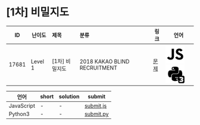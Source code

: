 # [1차] 비밀지도

| ID | 난이도 | 제목 | 분류 | 링크 | 언어 |
| -- | ---- | :-- | :-- | --- | --- |
| 17681 | Level 1 | [1차] 비밀지도 | 2018 KAKAO BLIND RECRUITMENT | [문제](https://programmers.co.kr/learn/courses/30/lessons/17681) | [![javascript](/assets/javascript.svg)](submit.js) [![python3](/assets/python3.svg)](submit.py) |

| 언어 | short | solution | submit |
| --- | ----- | -------- | ------ |
| JavaScript | - | - | [submit.js](submit.js) |
| Python3 | - | - | [submit.py](submit.py) |
